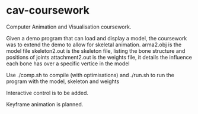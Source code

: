 cav-coursework
==============

Computer Animation and Visualisation coursework.

Given a demo program that can load and display a model, the coursework was to extend the demo to allow for skeletal animation.
arma2.obj         is the model file
skeleton2.out     is the skeleton file, listing the bone structure and positions of joints
attachment2.out   is the weights file, it details the influence each bone has over a specific vertice in the model

Use ./comp.sh to compile (with optimisations) and ./run.sh to run the program with the model, skeleton and weights

Interactive control is to be added.

Keyframe animation is planned.


